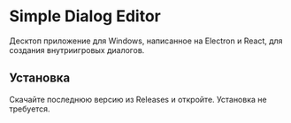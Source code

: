 # Simple Dialog Editor
Десктоп приложение для Windows, написанное на Electron и React, для создания внутриигровых диалогов.

## Установка
Скачайте последнюю версию из Releases и откройте. Установка не требуется.
